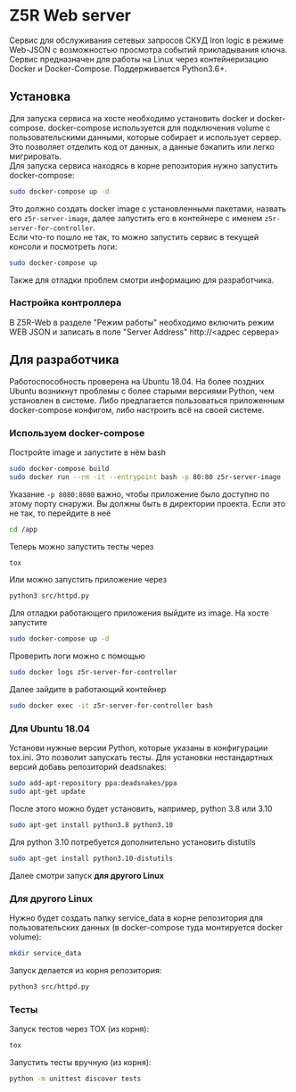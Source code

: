 # Z5R Web server

Сервис для обслуживания сетевых запросов СКУД Iron logic в режиме Web-JSON с возможностью просмотра событий 
прикладывания ключа.
Сервис предназначен для работы на Linux через контейнеризацию Docker и Docker-Compose. Поддерживается Python3.6+.

## Установка

Для запуска сервиса на хосте необходимо установить docker и docker-compose.
docker-compose используется для подключения volume с пользовательскими данными, которые собирает и использует сервер.
Это позволяет отделить код от данных, а данные бэкапить или легко мигрировать.  
Для запуска сервиса находясь в корне репозитория нужно запустить docker-compose:
```bash
sudo docker-compose up -d
```
Это должно создать docker image с установленными пакетами, назвать его `z5r-server-image`, далее запустить его
в контейнере с именем `z5r-server-for-controller`.  
Если что-то пошло не так, то можно запустить сервис в текущей консоли и посмотреть логи:
```bash
sudo docker-compose up
```
Также для отладки проблем смотри информацию для разработчика.

### Настройка контроллера

В Z5R-Web в разделе "Режим работы" необходимо включить режим WEB JSON и 
записать в поле "Server Address" http://<адрес сервера>

## Для разработчика

Работоспособность проверена на Ubuntu 18.04.
На более поздних Ubuntu возникнут проблемы с более старыми версиями Python, чем установлен в системе.
Либо предлагается пользоваться приложенным docker-compose конфигом, либо настроить всё на своей системе.

### Используем docker-compose

Постройте image и запустите в нём bash
```bash
sudo docker-compose build
sudo docker run --rm -it --entrypoint bash -p 80:80 z5r-server-image
```
Указание `-p 8080:8080` важно, чтобы приложение было доступно по этому порту снаружи.
Вы должны быть в директории проекта. Если это не так, то перейдите в неё
```bash
cd /app
```
Теперь можно запустить тесты через 
```bash
tox
```
Или можно запустить приложение через
```bash
python3 src/httpd.py
```   
Для отладки работающего приложения выйдите из image. На хосте запустите
```bash
sudo docker-compose up -d
```
Проверить логи можно с помощью
```bash
sudo docker logs z5r-server-for-controller
```
Далее зайдите в работающий контейнер
```bash
sudo docker exec -it z5r-server-for-controller bash
```

### Для Ubuntu 18.04

Установи нужные версии Python, которые указаны в конфигурации tox.ini. Это позволит запускать тесты.
Для установки нестандартных версий добавь репозиторий deadsnakes:
```bash
sudo add-apt-repository ppa:deadsnakes/ppa
sudo apt-get update
```
После этого можно будет установить, например, python 3.8 или 3.10

```bash
sudo apt-get install python3.8 python3.10
```
Для python 3.10 потребуется дополнительно установить distutils
```bash
sudo apt-get install python3.10-distutils
```
Далее смотри запуск **для другого Linux**

### Для другого Linux
 
Нужно будет создать папку service_data в корне репозитория для пользовательских данных 
(в docker-compose туда монтируется docker volume):
```bash
mkdir service_data
```
Запуск делается из корня репозитория:
```bash
python3 src/httpd.py
```

### Тесты

Запуск тестов через TOX (из корня): 
```bash
tox
```

Запустить тесты вручную (из корня):
```bash
python -m unittest discover tests
```

